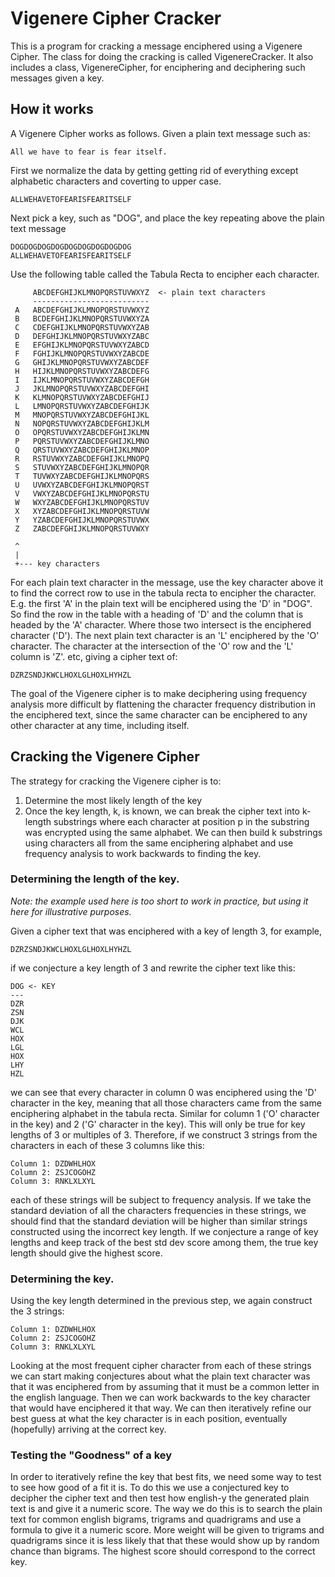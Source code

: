 # Vigenere Cipher Cracker

This is a program for cracking a message enciphered using a Vigenere Cipher.  The class for doing the cracking is called
VigenereCracker.  It also includes a class, VigenereCipher, for enciphering and deciphering such messages given a key.  

## How it works

A Vigenere Cipher works as follows.  Given a plain text message such as:

```
All we have to fear is fear itself.
```
First we normalize the data by getting getting rid of everything except alphabetic characters and coverting 
to upper case.

```
ALLWEHAVETOFEARISFEARITSELF
```

Next pick a key, such as "DOG", and place the key repeating above the plain text message

```
DOGDOGDOGDOGDOGDOGDOGDOGDOG
ALLWEHAVETOFEARISFEARITSELF
```

Use the following table called the Tabula Recta to encipher each character.

```
     ABCDEFGHIJKLMNOPQRSTUVWXYZ  <- plain text characters
     --------------------------
 A   ABCDEFGHIJKLMNOPQRSTUVWXYZ  
 B   BCDEFGHIJKLMNOPQRSTUVWXYZA  
 C   CDEFGHIJKLMNOPQRSTUVWXYZAB  
 D   DEFGHIJKLMNOPQRSTUVWXYZABC  
 E   EFGHIJKLMNOPQRSTUVWXYZABCD  
 F   FGHIJKLMNOPQRSTUVWXYZABCDE  
 G   GHIJKLMNOPQRSTUVWXYZABCDEF  
 H   HIJKLMNOPQRSTUVWXYZABCDEFG  
 I   IJKLMNOPQRSTUVWXYZABCDEFGH  
 J   JKLMNOPQRSTUVWXYZABCDEFGHI  
 K   KLMNOPQRSTUVWXYZABCDEFGHIJ  
 L   LMNOPQRSTUVWXYZABCDEFGHIJK  
 M   MNOPQRSTUVWXYZABCDEFGHIJKL  
 N   NOPQRSTUVWXYZABCDEFGHIJKLM  
 O   OPQRSTUVWXYZABCDEFGHIJKLMN  
 P   PQRSTUVWXYZABCDEFGHIJKLMNO  
 Q   QRSTUVWXYZABCDEFGHIJKLMNOP  
 R   RSTUVWXYZABCDEFGHIJKLMNOPQ  
 S   STUVWXYZABCDEFGHIJKLMNOPQR  
 T   TUVWXYZABCDEFGHIJKLMNOPQRS  
 U   UVWXYZABCDEFGHIJKLMNOPQRST  
 V   VWXYZABCDEFGHIJKLMNOPQRSTU  
 W   WXYZABCDEFGHIJKLMNOPQRSTUV  
 X   XYZABCDEFGHIJKLMNOPQRSTUVW  
 Y   YZABCDEFGHIJKLMNOPQRSTUVWX  
 Z   ZABCDEFGHIJKLMNOPQRSTUVWXY  
 
 ^
 |
 +--- key characters
```
For each plain text character in the message, use the key character above it to find the correct row to
use in the tabula recta to encipher the character.  E.g. the first 'A' in the plain text will be enciphered using 
the 'D' in "DOG".  So find the row in the table with a heading of 'D' and the column that is headed by the 'A' 
character.  Where those two intersect is the enciphered character ('D').  The next plain text character is an 'L' 
enciphered by the 'O' character. The character at the intersection of the 'O' row and the 'L' column is 'Z'. etc, 
giving a cipher text of:

```
DZRZSNDJKWCLHOXLGLHOXLHYHZL
```
The goal of the Vigenere cipher is to make deciphering using frequency analysis more difficult by flattening the
character frequency distribution in the enciphered text, since the same character can be enciphered to any other 
character at any time, including itself.

## Cracking the Vigenere Cipher

The strategy for cracking the Vigenere cipher is to:  

1) Determine the most likely length of the key
2) Once the key length, k, is known, we can break the cipher text into k-length substrings where each character at
position p in the substring was encrypted using the same alphabet. We can then build k substrings using characters
all from the same enciphering alphabet and use frequency analysis to work backwards to finding the key.

### Determining the length of the key.

*Note: the example used here is too short to work in practice, but using it here for illustrative purposes.*

Given a cipher text that was enciphered with a key of length 3, for example,

```
DZRZSNDJKWCLHOXLGLHOXLHYHZL
```

if we conjecture a key length of 3 and rewrite the cipher text like this:

```
DOG <- KEY
---
DZR
ZSN
DJK
WCL
HOX
LGL
HOX
LHY
HZL
```
we can see that every character in column 0 was enciphered using the 'D' character in the key, meaning that all those
characters came from the same enciphering alphabet in the tabula recta. Similar for column 1 ('O' character in the key) 
and 2 ('G' character in the key). This will only be true for key lengths of 3 or multiples of 3.  Therefore, if we 
construct 3 strings from the characters in each of these 3 columns like this:
```
Column 1: DZDWHLHOX  
Column 2: ZSJCOGOHZ
Column 3: RNKLXLXYL
```
each of these strings will be subject to frequency analysis.  If we take the standard deviation of all the characters
frequencies in these strings, we should find that the standard deviation will be higher than similar strings constructed
using the incorrect key length.  If we conjecture a range of key lengths and keep track of the best std dev score among
them, the true key length should give the highest score. 

### Determining the key.
Using the key length determined in the previous step, we again construct the 3 strings:
```
Column 1: DZDWHLHOX  
Column 2: ZSJCOGOHZ
Column 3: RNKLXLXYL
```
Looking at the most frequent cipher character from each of these strings we can start making conjectures about what the
plain text character was that it was enciphered from by assuming that it must be a common letter in the english
language. Then we can work backwards to the key character that would have enciphered it that way. We can then 
iteratively refine our best guess at what the key character is in each position, eventually (hopefully) arriving at the 
correct key.

### Testing the "Goodness" of a key

In order to iteratively refine the key that best fits, we need some way to test to see how good of a fit it is.  To
do this we use a conjectured key to decipher the cipher text and then test how english-y the generated plain text is
and give it a numeric score.  The way we do this is to search the plain text for common english bigrams, trigrams and
quadrigrams and use a formula to give it a numeric score. More weight will be given to trigrams and quadrigrams since
it is less likely that that these would show up by random chance than bigrams. The highest score should correspond to
the correct key.
